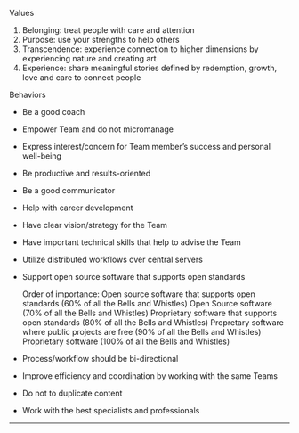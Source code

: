 Values
1. Belonging: treat people with care and attention
2. Purpose: use your strengths to help others
3. Transcendence: experience connection to higher dimensions by experiencing nature and creating art
4. Experience: share meaningful stories defined by redemption, growth, love and care to connect people

Behaviors
- Be a good coach
- Empower Team and do not micromanage
- Express interest/concern for Team member’s success and personal well-being
- Be productive and results-oriented
- Be a good communicator
- Help with career development
- Have clear vision/strategy for the Team
- Have important technical skills that help to advise the Team
- Utilize distributed workflows over central servers
- Support open source software that supports open standards

    Order of importance:
        Open source software that supports open standards (60% of all the Bells and Whistles)
        Open Source software (70% of all the Bells and Whistles)
        Proprietary software that supports open standards (80% of all the Bells and Whistles)
        Propretary software where public projects are free (90% of all the Bells and Whistles)
        Proprietary software (100% of all the Bells and Whistles)

- Process/workflow should be bi-directional
- Improve efficiency and coordination by working with the same Teams
- Do not to duplicate content
- Work with the best specialists and professionals
----------


